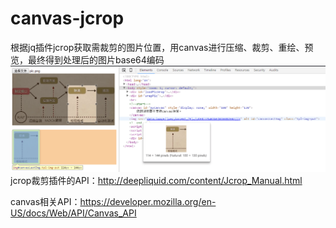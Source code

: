 # canvas-jcrop
根据jq插件jcrop获取需裁剪的图片位置，用canvas进行压缩、裁剪、重绘、预览，最终得到处理后的图片base64编码
![image](https://github.com/honghuai/canvas-jcrop/raw/master/img/example.png)
jcrop裁剪插件的API：<a href="http://deepliquid.com/content/Jcrop_Manual.html">http://deepliquid.com/content/Jcrop_Manual.html</a>

canvas相关API：<a href="https://developer.mozilla.org/en-US/docs/Web/API/Canvas_API">https://developer.mozilla.org/en-US/docs/Web/API/Canvas_API</a>
